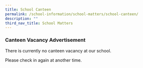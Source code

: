 ```yaml
---
title: School Canteen
permalink: /school-information/school-matters/school-canteen/
description: ""
third_nav_title: School Matters
---
```

### Canteen Vacancy Advertisement
There is currently no canteen vacancy at our school.

Please check in again at another time.